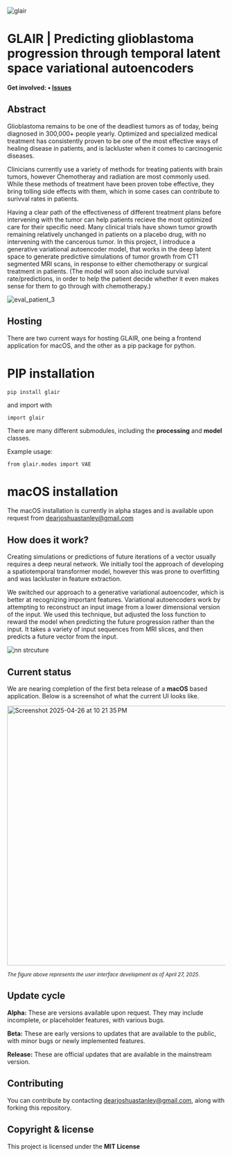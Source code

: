 ![glair](https://github.com/user-attachments/assets/4ee4f4cb-8ac9-44fe-9068-66ca70b83fe2)



# GLAIR | Predicting glioblastoma progression through temporal latent space variational autoencoders

<b>Get
involved: • [Issues](https://github.com/jss1118/Generative-VAE-Glioblastoma-Simulator/issues)</b>

## Abstract

Glioblastoma remains to be one of the deadliest tumors as of today, being diagnosed in 300,000+ people yearly. 
Optimized and specialized medical treatment has consistently proven to be one of the most effective ways of healing disease in patients, 
and is lackluster when it comes to carcinogenic diseases. 

Clinicians currently use a variety of methods for treating patients with brain tumors, 
however Chemotheray and radiation are most commonly used. While these methods of treatment have been proven tobe effective, they bring tolling 
side effects with them, which in some cases can contribute to surivval rates in patients. 

Having a clear path of the effectiveness of different treatment plans before intervening with the tumor can help patients recieve the most optimized care for their specific need. 
Many clinical trials have shown tumor growth remaining relatively unchanged in patients on a placebo drug, with no intervening with the cancerous tumor. In this project, I introduce a generative
variational autoencoder model, that works in the deep latent space to generate predictive simulations of tumor growth from CT1 segmented MRI scans, in response to either chemotherapy or 
surgical treatment in patients. (The model will soon also include survival rate/predictions, in order to help the patient decide whether it even makes sense for them to go through with chemotherapy.) 

![eval_patient_3](https://github.com/user-attachments/assets/67302390-1af3-4048-8c8a-8322eafb322f)

## Hosting

There are two current ways for hosting GLAIR, one being a frontend application for macOS, and the other as a pip package for python.

# PIP installation

```
pip install glair
```
and import with

```
import glair
```

There are many different submodules, including the **processing** and **model** classes.

Example usage:

```
from glair.modes import VAE
```

# macOS installation

The macOS installation is currently in alpha stages and is available upon request from dearjoshuastanley@gmail.com

## How does it work?

Creating simulations or predictions of future iterations of a vector usually requires a deep neural network. We initially tool the approach of developing a spatiotemporal transformer model, however this was prone to overfitting and was lackluster in feature extraction. 

We switched our approach to a generative variational autoencoder, which is better at recognizing important features. Variational autoencoders work by attempting to reconstruct an input image from a lower dimensional version of the input. We used this technique, but adjusted the loss function to reward the model when predicting the future progression rather than the input.
It takes a variety of input sequences from MRI slices, and then predicts a future vector from the input. 

![nn strcuture](https://github.com/user-attachments/assets/4b40de9c-ec3e-43a8-8de7-09354f7ffecd)


## Current status

We are nearing completion of the first beta release of a **macOS** based application. Below is a screenshot of what the current UI looks like. 

<img width="598" alt="Screenshot 2025-04-26 at 10 21 35 PM" src="https://github.com/user-attachments/assets/b756f4cc-81f8-47c4-add8-87ea1b1595fe" />


<sup><i>The figure above represents the user interface development as of April 27, 2025.</i></sup>

## Update cycle

**Alpha:** These are versions available upon request. They may include incomplete, or placeholder features, with various bugs.

**Beta:** These are early versions to updates that are available to the public, with minor bugs or newly implemented features.

**Release:** These are official updates that are available in the mainstream version.


## Contributing

You can contribute by contacting dearjoshuastanley@gmail.com, along with forking this repository.


## Copyright & license

This project is licensed under the **MIT License**








